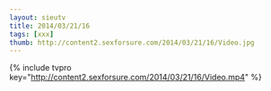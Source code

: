 ```yaml
--- 
layout: sieutv
title: 2014/03/21/16
tags: [xxx]
thumb: http://content2.sexforsure.com/2014/03/21/16/Video.jpg
---
```

{% include tvpro key="http://content2.sexforsure.com/2014/03/21/16/Video.mp4" %} 
